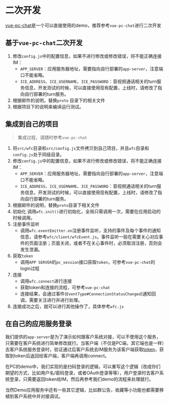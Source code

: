 # 二次开发
[vue-pc-chat](https://github.com/wildfirechat/vue-pc-chat)是一个可以直接使用的demo，推荐参考```vue-pc-chat```进行二次开发

## 基于```vue-pc-chat```二次开发
1. 修改```config.js```中的配置信息，如果不进行修改或修改错误，将不能正确连接IM：
   * ```APP_SERVER```：应用服务器地址，需要指向自行部署的```app-server```，注意端口不能省略。
   * ```ICE_ADDRESS```、```ICE_USERNAME```、```ICE_PASSWORD```：音视频通话相关的turn服务信息，开发测试的时候，可以直接使用现有配置，上线时，请修改了指向自行部署的turn服务。
2. 根据邮件的说明，替换```proto``` 目录下的相关文件
3. 根据项目下的说明来编译运行测试。

## 集成到自己的项目
> 集成过程，请随时参考```vue-pc-chat```

1. 将```src/wfc```目录和```src/config.js```文件拷贝到自己项目，并且```wfc```目录和```config.js```处于同级目录。
2. 修改```config.js```中的配置信息，如果不进行修改或修改错误，将不能正确连接IM：
   * ```APP_SERVER```：应用服务器地址，需要指向自行部署的```app-server```，注意端口不能省略。
   * ```ICE_ADDRESS```、```ICE_USERNAME```、```ICE_PASSWORD```：音视频通话相关的turn服务信息，开发测试的时候，可以直接使用现有配置，上线时，请修改了指向自行部署的turn服务。
3. 根据邮件的说明，替换```proto```目录下相关文件
4. 初始化
   调用```wfc.init()```进行初始化，全局只需调用一次，需要在应用启动的时候调用。
5. 注册事件监听
   * 调用```wfc.eventEmitter.on```注册事件监听，支持的事件及每个事件的通知信息，请参考```wfc/client/wfcEvent.js```。事件监听一般在需要关心对应事件的页面注册；页面关闭，或者不在关心事件时，必须取消注册，否则会发生泄漏。
6. 获取```token```
   * 调用```APP SERVER```的```pc_session```接口获取```token```，可参考```vue-pc-chat```的login过程
7. 连接
   * 调用```wfc.connect```进行连接
   * 获取token和连接的流程，可参考```vue-pc-chat```
   * 连接结果，会通过事件(```EventType#ConnectionStatusChanged```)通知回调，需要关注进行并进行处理。
8. 连接成功之后，就可以进行其他操作了，具体参考```wfc.js```

## 在自己的应用服务登录
我们提供的```app-server```是为了演示如何跟客户系统对接，可以不使用这个服务，只需要在客户系统进行简单修改就行。当客户端（不仅是PC端，其它端也是一样）去客户系统服务登录时，验证通过后客户系统去IM服务为该客户端获取[token](../base_knowledge/user.md#用户Token)，获取到token后返回给客户端，客户端再调用connect。

在PC的demo中，我们实现的是扫码登录的逻辑，可以重写这个逻辑（改成你们期望的方式，比如用户名/密码登录，或者OAuth登录等等），用户登录时去客户系统登录，只需要返回token给IM，然后再参考我们demo的流程来处理就行。

当然Demo应用服务中还有一些其它逻辑，比如群公告，收藏等小功能也都需要移植到客户系统中并对接调试。
